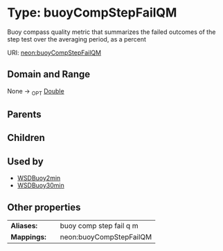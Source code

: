 
# Type: buoyCompStepFailQM


Buoy compass quality metric that summarizes the failed outcomes of the step test over the averaging period, as a percent

URI: [neon:buoyCompStepFailQM](https://data.neonscience.org/buoyCompStepFailQM)


## Domain and Range

None ->  <sub>OPT</sub> [Double](types/Double.md)

## Parents


## Children


## Used by

 * [WSDBuoy2min](WSDBuoy2min.md)
 * [WSDBuoy30min](WSDBuoy30min.md)

## Other properties

|  |  |  |
| --- | --- | --- |
| **Aliases:** | | buoy comp step fail q m |
| **Mappings:** | | neon:buoyCompStepFailQM |

